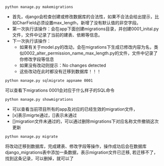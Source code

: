 `python manage.py makemigrations`
- 首先，django会检查创建或修改数据库的合法性，如果不合法会给出提示，比如CharField必须设置max_length，新增了没有默认值的非空字段。
- 第一次执行该操作：会在app下面创建migrations目录，并创建0001_inital.py文件，文件中记录了当前的建表、依赖等信息。
- 下一次执行该操作：
    - 如果有关于model.py的改动，会在migrations下生成已修改内容为名，类似0002_alter_permission_name_max_length.py的文件，文件中记录了你修改字段等信息
    - 如果没有改动则提示：No changes detected
    - 这些改动在此时都没有迁移到数据库！！！

`python manage.py sqlmigrate appname 0001`

可以查看下migrations 0001会对应于什么样子的SQL命令

`python manage.py showmigrations`

- 可以查看当前项目所有的app及对应的已经生效的migration文件，
- [x]表示migrte通过，[]表示未通过
- []migration文件未通过的，可以通过删除migrations下对应名称文件撤销这次更新

`python manage.py migrate`

将改动迁移到数据库，完成建表、修改字段等操作，操作成功后会在数据库django_migrations表中添加一条数据，表示migration文件已迁移,
若迁移不了，找到这条记录，可以删掉，就可以了 